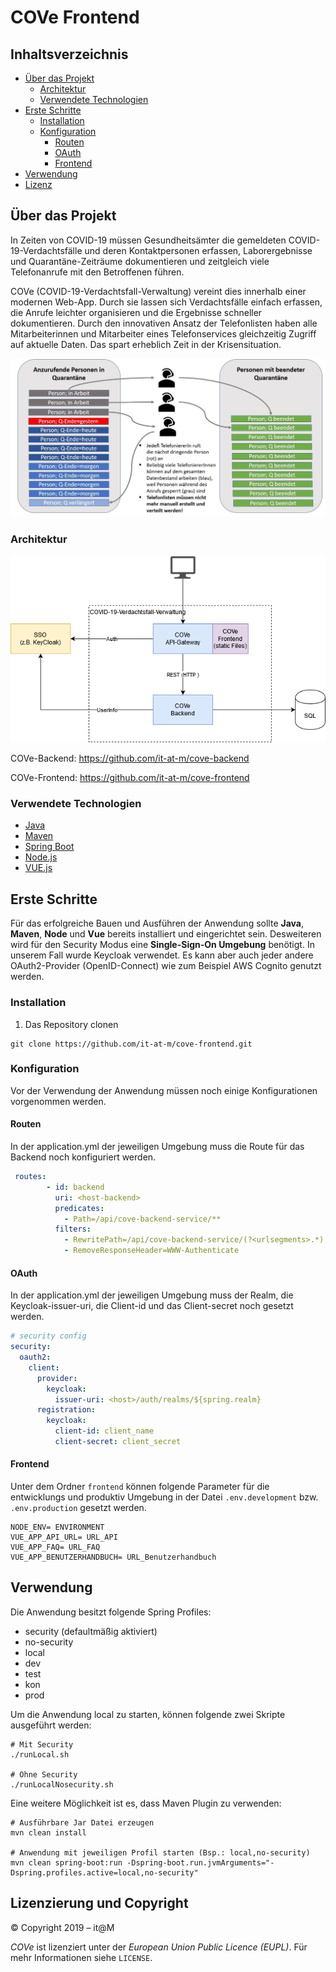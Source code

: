 # COVe Frontend

## Inhaltsverzeichnis

* [Über das Projekt](#über-das-projekt)
  * [Architektur](#architektur)
  * [Verwendete Technologien](#verwendete-technologien)
* [Erste Schritte](#erste-schritte)
  * [Installation](#installation)
  * [Konfiguration](#konfiguration)
    * [Routen](#routen)
    * [OAuth](#oauth)
    * [Frontend](#frontend)
* [Verwendung](#verwendung)
* [Lizenz](#lizenz)


## Über das Projekt

In Zeiten von COVID-19 müssen Gesundheitsämter die gemeldeten COVID-19-Verdachtsfälle und deren 
Kontaktpersonen erfassen, Laborergebnisse und Quarantäne-Zeiträume dokumentieren und 
zeitgleich viele Telefonanrufe mit den Betroffenen führen.

COVe (COVID-19-Verdachtsfall-Verwaltung) vereint dies innerhalb einer modernen Web-App. Durch sie lassen sich Verdachtsfälle einfach erfassen, die Anrufe leichter organisieren und die Ergebnisse schneller dokumentieren.
Durch den innovativen Ansatz der Telefonlisten haben alle Mitarbeiterinnen und Mitarbeiter eines Telefonservices gleichzeitig Zugriff auf aktuelle Daten.
Das spart erheblich Zeit in der Krisensituation.

![Funktionsweise][functionality-screenshot]


### Architektur

![Architektur][architecture-screenshot]

COVe-Backend: https://github.com/it-at-m/cove-backend

COVe-Frontend: https://github.com/it-at-m/cove-frontend


### Verwendete Technologien

* [Java](https://www.java.com/de/)
* [Maven](https://maven.apache.org/)
* [Spring Boot](https://spring.io/projects/spring-boot)
* [Node.js](https://nodejs.org/)
* [VUE.js](https://vuejs.org/)


## Erste Schritte

Für das erfolgreiche Bauen und Ausführen der Anwendung sollte **Java**, **Maven**, **Node** und **Vue** bereits installiert und eingerichtet sein.
Desweiteren wird für den Security Modus eine **Single-Sign-On Umgebung** benötigt. In unserem Fall wurde Keycloak verwendet. 
Es kann aber auch jeder andere OAuth2-Provider (OpenID-Connect) wie zum Beispiel AWS Cognito genutzt werden.


### Installation

1. Das Repository clonen
```shell script
git clone https://github.com/it-at-m/cove-frontend.git
``` 


### Konfiguration

Vor der Verwendung der Anwendung müssen noch einige Konfigurationen vorgenommen werden.


#### Routen 

In der application.yml der jeweiligen Umgebung muss die Route für das Backend noch konfiguriert werden.
```yaml
 routes:
        - id: backend
          uri: <host-backend>
          predicates:
            - Path=/api/cove-backend-service/**
          filters:
            - RewritePath=/api/cove-backend-service/(?<urlsegments>.*), /$\{urlsegments}
            - RemoveResponseHeader=WWW-Authenticate
```


#### OAuth

In der application.yml der jeweiligen Umgebung muss der Realm, die Keycloak-issuer-uri, die 
Client-id und das Client-secret noch gesetzt werden.

```yaml
# security config
security:
  oauth2:
    client:
      provider:
        keycloak:
          issuer-uri: <host>/auth/realms/${spring.realm}
      registration:
        keycloak:
          client-id: client_name
          client-secret: client_secret
```


#### Frontend

Unter dem Ordner `frontend` können folgende Parameter für die entwicklungs und produktiv Umgebung in der Datei `.env.development` bzw. `.env.production` gesetzt werden.

```text
NODE_ENV= ENVIRONMENT
VUE_APP_API_URL= URL_API
VUE_APP_FAQ= URL_FAQ
VUE_APP_BENUTZERHANDBUCH= URL_Benutzerhandbuch
```


## Verwendung

Die Anwendung besitzt folgende Spring Profiles:

- security (defaultmäßig aktiviert)
- no-security
- local
- dev
- test
- kon
- prod

Um die Anwendung local zu starten, können folgende zwei Skripte ausgeführt werden:
```shell script
# Mit Security
./runLocal.sh

# Ohne Security
./runLocalNosecurity.sh
```

Eine weitere Möglichkeit ist es, dass Maven Plugin zu verwenden:
```shell script
# Ausführbare Jar Datei erzeugen
mvn clean install

# Anwendung mit jeweiligen Profil starten (Bsp.: local,no-security)
mvn clean spring-boot:run -Dspring-boot.run.jvmArguments="-Dspring.profiles.active=local,no-security"
```

## Lizenzierung und Copyright ##
© Copyright 2019 – it@M

*COVe* ist lizenziert unter der *European Union Public Licence (EUPL)*.
Für mehr Informationen siehe `LICENSE`.




[functionality-screenshot]: img/COVe_Grafik.jpg
[architecture-screenshot]: img/COVe_Bausteinsicht.png

